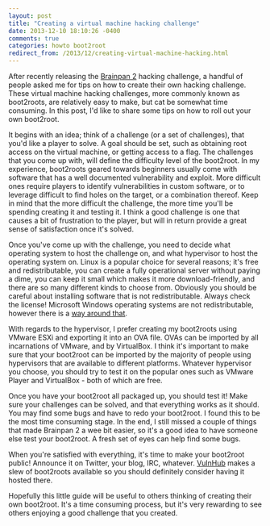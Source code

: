 ```yaml
---
layout: post
title: "Creating a virtual machine hacking challenge"
date: 2013-12-10 18:10:26 -0400
comments: true
categories: howto boot2root
redirect_from: /2013/12/creating-virtual-machine-hacking.html
---
```


After recently releasing the [Brainpan 2](/2013/11/19/brainpan-2-hacking-challenge/) hacking challenge, a handful of people asked me for tips on how to create their own hacking challenge. These virtual machine hacking challenges, more commonly known as boot2roots, are relatively easy to make, but cat be somewhat time consuming. In this post, I'd like to share some tips on how to roll out your own boot2root. 

<!--more-->

It begins with an idea; think of a challenge (or a set of challenges), that you'd like a player to solve. A goal should be set, such as obtaining root access on the virtual machine, or getting access to a flag. The challenges that you come up with, will define the difficulty level of the boot2root. In my experience, boot2roots geared towards beginners usually come with software that has a well documented vulnerability and exploit. More difficult ones require players to identify vulnerabilities in custom software, or to leverage difficult to find holes on the target, or a combination thereof. Keep in mind that the more difficult the challenge, the more time you'll be spending creating it and testing it. I think a good challenge is one that causes a bit of frustration to the player, but will in return provide a great sense of satisfaction once it's solved. 

Once you've come up with the challenge, you need to decide what operating system to host the challenge on, and what hypervisor to host the operating system on. Linux is a popular choice for several reasons; it's free and redistributable, you can create a fully operational server without paying a dime, you can keep it small which makes it more download-friendly, and there are so many different kinds to choose from. Obviously you should be careful about installing software that is not redistributable. Always check the license! Microsoft Windows operating systems are not redistributable, however there is a [way around that](http://blog.vulnhub.com/2013/02/introducing-vulninjector.html).

With regards to the hypervisor, I prefer creating my boot2roots using VMware ESXi and exporting it into an OVA file. OVAs can be imported by all incarnations of VMware, and by VirtualBox. I think it's important to make sure that your boot2root can be imported by the majority of people using hypervisors that are available to different platforms. Whatever hypervisor you choose, you should try to test it on the popular ones such as VMware Player and VirtualBox - both of which are free. 

Once you have your boot2root all packaged up, you should test it! Make sure your challenges can be solved, and that everything works as it should. You may find some bugs and have to redo your boot2root. I found this to be the most time consuming stage. In the end, I still missed a couple of things that made Brainpan 2 a wee bit easier, so it's a good idea to have someone else test your boot2root. A fresh set of eyes can help find some bugs. 

When you're satisfied with everything, it's time to make your boot2root public! Announce it on Twitter, your blog, IRC, whatever. [VulnHub](http://www.vulnhub.com/) makes a slew of boot2roots available so you should definitely consider having it hosted there. 

Hopefully this little guide will be useful to others thinking of creating their own boot2root. It's a time consuming process, but it's very rewarding to see others enjoying a good challenge that you created. 
